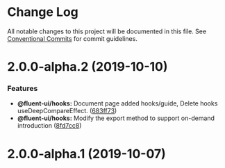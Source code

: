 # Change Log

All notable changes to this project will be documented in this file.
See [Conventional Commits](https://conventionalcommits.org) for commit guidelines.

# 2.0.0-alpha.2 (2019-10-10)


### Features

* **@fluent-ui/hooks:** Document page added hooks/guide, Delete hooks useDeepCompareEffect. ([683ff73](https://github.com/fluent-org/fluent-ui/commit/683ff73))
* **@fluent-ui/hooks:** Modify the export method to support on-demand introduction ([8fd7cc8](https://github.com/fluent-org/fluent-ui/commit/8fd7cc8))





# 2.0.0-alpha.1 (2019-10-07)

